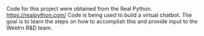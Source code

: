 Code for this project were obtained from the Real Python. https://realpython.com/
Code is being used to build a virtual chatbot. The goal is to learn the steps on how to accomplish this and provide input to the Weelrn R&D team.
